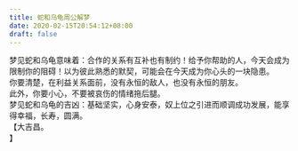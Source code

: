 ```yaml
---
title: 蛇和乌龟周公解梦
date: 2020-02-15T20:54:12+08:00
draft: false
---
```


梦见蛇和乌龟意味着：合作的关系有互补也有制约！给予你帮助的人，今天会成为限制你的阻碍！以为彼此熟悉的默契，可能会在今天成为你心头的一块隐患。<br>
你要清楚，在利益关系面前，没有永恒的敌人，也没有永恒的朋友。<br>
此外，你要小心，不要被哀伤的情绪拖后腿。<br>
梦见蛇和乌龟的吉凶：基础坚实，心身安泰，奴上位之引进而顺调成功发展，能享得幸福，长寿，圆满。<br>
【大吉昌。<br>
】